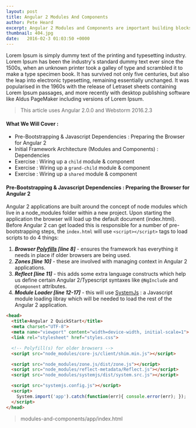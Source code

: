 ```yaml
---
layout: post
title: Angular 2 Modules And Components
author: Pete Heard
excerpt: Angular 2 Modules and Components are important building blocks trying to use the framework without having perfect knowledge on their purpose ...
thumbnail: 404.jpg
date:   2016-02-3 01:03:50 +0000
---
```


Lorem Ipsum is simply dummy text of the printing and typesetting industry. Lorem Ipsum has been the industry's standard dummy text ever since the 1500s, when an unknown printer took a galley of type and scrambled it to make a type specimen book. It has survived not only five centuries, but also the leap into electronic typesetting, remaining essentially unchanged. It was popularised in the 1960s with the release of Letraset sheets containing Lorem Ipsum passages, and more recently with desktop publishing software like Aldus PageMaker including versions of Lorem Ipsum.



> This article uses Angular 2.0.0 and Webstorm 2016.2.3

#### What We Will Cover :

- Pre-Bootstrapping & Javascript Dependencies : Preparing the Browser for Angular 2
- Initial Framework Architecture (Modules and Components) : Dependencies
- Exercise : Wiring up a ```child``` module & component
- Exercise : Wiring up a ```grand-child``` module & component
- Exercise : Wiring up a ```shared``` module & component

####  Pre-Bootstrapping & Javascript Dependencies : Preparing the Browser for Angular 2 #####

Angular 2 applications are built around the concept of node modules which live in a node_modules folder within a new project. Upon starting the application the browser will load up the default document (index.html). Before Angular 2 can get loaded this is responsible for a number of pre-bootstrapping steps, the ```index.html``` will use ```<script></script>``` tags to load scripts to do 4 things:

1.  ***Browser [Polyfills](https://remysharp.com/2010/10/08/what-is-a-polyfill) [line 8]*** - ensures the framework has everything it needs in place if older browsers are being used.
2. ***Zones [line 10]*** - these are involved with managing context in Angular 2 applications.
3. ***Reflect [line 11]*** - this adds some extra language constructs which help us define certain Angular 2/Typescript syntaxes like ```@NgInclude``` and ```@Component``` attributes.
4. ***Module Loader [line 12-17]*** - this will use [SystemJs](https://github.com/systemjs/systemjs) : a Javascript module loading libray which will be needed to load the rest of the Angular 2 application.

```html
<head>
  <title>Angular 2 QuickStart</title>
  <meta charset="UTF-8">
  <meta name="viewport" content="width=device-width, initial-scale=1">
  <link rel="stylesheet" href="styles.css">

  <!-- Polyfill(s) for older browsers -->
  <script src="node_modules/core-js/client/shim.min.js"></script>

  <script src="node_modules/zone.js/dist/zone.js"></script>
  <script src="node_modules/reflect-metadata/Reflect.js"></script>
  <script src="node_modules/systemjs/dist/system.src.js"></script>

  <script src="systemjs.config.js"></script>
  <script>
    System.import('app').catch(function(err){ console.error(err); });
  </script>
</head>
```
> modules-and-components/app/index.html



